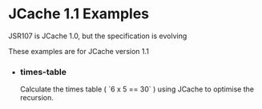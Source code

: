<h1>JCache 1.1 Examples</h1>

<p>JSR107 is JCache 1.0, but the specification is evolving<p>
<p>These examples are for JCache version 1.1</p>

- <h3>times-table</h3>
	Calculate the times table ( `6 x 5 == 30` ) using JCache to optimise the recursion.
